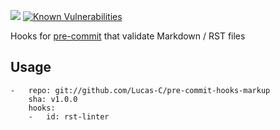 [![](https://travis-ci.org/Lucas-C/pre-commit-hooks-markup.svg?branch=master)](https://travis-ci.org/Lucas-C/pre-commit-hooks-markup)
[![Known Vulnerabilities](https://snyk.io/test/github/lucas-c/pre-commit-hooks-markup/badge.svg)](https://snyk.io/test/github/lucas-c/pre-commit-hooks-markup)

Hooks for [pre-commit](https://pre-commit.com) that validate Markdown / RST files

## Usage

    -   repo: git://github.com/Lucas-C/pre-commit-hooks-markup
        sha: v1.0.0
        hooks:
        -   id: rst-linter
